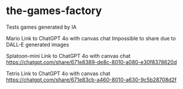 # the-games-factory
Tests games generated by IA

Mario
Link to ChatGPT 4o with canvas chat
Impossible to share due to DALL-E generated images

Splatoon-mini
Link to ChatGPT 4o with canvas chat
https://chatgpt.com/share/671e8389-de8c-8010-a080-e30f8378620d

Tetris
Link to ChatGPT 4o with canvas chat
https://chatgpt.com/share/671e83cb-a460-8010-a630-9c5b28708d2f
